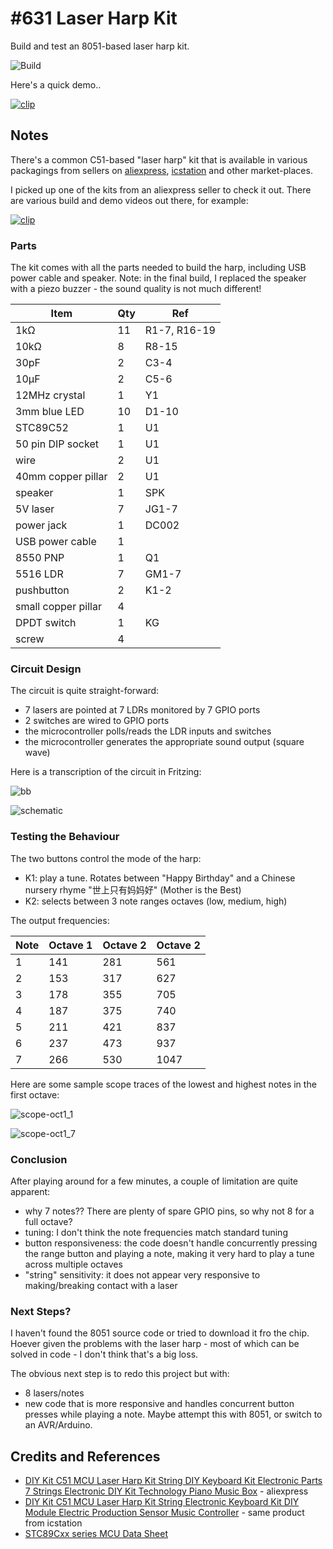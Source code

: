 # #631 Laser Harp Kit

Build and test an 8051-based laser harp kit.

![Build](./assets/LaserHarpKit_build.jpg?raw=true)

Here's a quick demo..

[![clip](https://img.youtube.com/vi/pun0ajSLT4o/0.jpg)](https://www.youtube.com/watch?v=pun0ajSLT4o)

## Notes

There's a common C51-based "laser harp" kit that is available
in various packagings from sellers on
[aliexpress](https://www.aliexpress.com/item/1005004398932678.html),
[icstation](http://www.icstation.com/laser-harp-string-electronic-keyboard-module-electric-production-sensor-music-controller-p-13056.html)
and other market-places.

I picked up one of the kits from an aliexpress seller to check it out.
There are various build and demo videos out there, for example:

[![clip](https://img.youtube.com/vi/oxEwQ6zpCVA/0.jpg)](https://www.youtube.com/watch?v=oxEwQ6zpCVA)

### Parts

The kit comes with all the parts needed to build the harp, including USB power cable and speaker.
Note: in the final build, I replaced the speaker with a piezo buzzer - the sound quality is not much different!

| Item                 | Qty |  Ref             |
|----------------------|-----|------------------|
| 1kΩ                  | 11  |  R1-7, R16-19    |
| 10kΩ                 | 8   |  R8-15           |
| 30pF                 | 2   | C3-4             |
| 10µF                 | 2   | C5-6             |
| 12MHz crystal        | 1   | Y1               |
| 3mm blue LED         | 10  | D1-10            |
| STC89C52             | 1   | U1               |
| 50 pin DIP socket    | 1   | U1               |
| wire                 | 2   | U1               |
| 40mm copper pillar   | 2   | U1               |
| speaker              | 1   | SPK              |
| 5V laser             | 7   | JG1-7            |
| power jack           | 1   | DC002            |
| USB power cable      | 1   |                  |
| 8550  PNP            | 1   | Q1               |
| 5516 LDR             | 7   | GM1-7            |
| pushbutton           | 2   | K1-2             |
| small copper pillar  | 4   |                  |
| DPDT switch          | 1   | KG               |
| screw                | 4   |                  |

### Circuit Design

The circuit is quite straight-forward:

* 7 lasers are pointed at 7 LDRs monitored by 7 GPIO ports
* 2 switches are wired to GPIO ports
* the microcontroller polls/reads the LDR inputs and switches
* the microcontroller generates the appropriate sound output (square wave)

Here is a transcription of the circuit in Fritzing:

![bb](./assets/LaserHarpKit_bb.jpg?raw=true)

![schematic](./assets/LaserHarpKit_schematic.jpg?raw=true)

### Testing the Behaviour

The two buttons control the mode of the harp:

* K1: play a tune. Rotates between "Happy Birthday" and a Chinese nursery rhyme "世上只有妈妈好" (Mother is the Best)
* K2: selects between 3 note ranges octaves (low, medium, high)

The output frequencies:

| Note | Octave 1 | Octave 2 | Octave 2 |
|------|----------|----------|----------|
| 1    |      141 |      281 |      561 |
| 2    |      153 |      317 |      627 |
| 3    |      178 |      355 |      705 |
| 4    |      187 |      375 |      740 |
| 5    |      211 |      421 |      837 |
| 6    |      237 |      473 |      937 |
| 7    |      266 |      530 |     1047 |

Here are some sample scope traces of the lowest and highest notes in the first octave:

![scope-oct1_1](./assets/scope-oct1_1.gif?raw=true)

![scope-oct1_7](./assets/scope-oct1_7.gif?raw=true)

### Conclusion

After playing around for a few minutes, a couple of limitation are quite apparent:

* why 7 notes?? There are plenty of spare GPIO pins, so why not 8 for a full octave?
* tuning: I don't think the note frequencies match standard tuning
* button responsiveness: the code doesn't handle concurrently pressing the range button and playing a note, making it very hard to play a tune across multiple octaves
* "string" sensitivity: it does not appear very responsive to making/breaking contact with a laser

### Next Steps?

I haven't found the 8051 source code or tried to download it fro the chip.
Hoever given the problems with the laser harp - most of which can be solved in code - I don't think that's a big loss.

The obvious next step is to redo this project but with:

* 8 lasers/notes
* new code that is more responsive and handles concurrent button presses while playing a note. Maybe attempt this with 8051, or switch to an AVR/Arduino.

## Credits and References

* [DIY Kit C51 MCU Laser Harp Kit String DIY Keyboard Kit Electronic Parts 7 Strings Electronic DIY Kit Technology Piano Music Box](https://www.aliexpress.com/item/1005004398932678.html) - aliexpress
* [DIY Kit C51 MCU Laser Harp Kit String Electronic Keyboard Kit DIY Module Electric Production Sensor Music Controller](http://www.icstation.com/laser-harp-string-electronic-keyboard-module-electric-production-sensor-music-controller-p-13056.html) - same product from icstation
* [STC89Cxx series MCU Data Sheet](https://www.stcmicro.com/datasheet/STC89C51RC-en.pdf)
